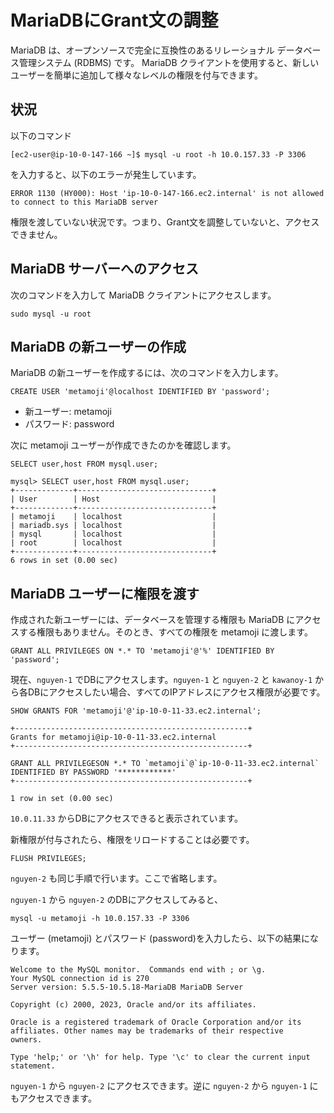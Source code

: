 # MariaDBにGrant文の調整
MariaDB は、オープンソースで完全に互換性のあるリレーショナル データベース管理システム (RDBMS) です。 MariaDB クライアントを使用すると、新しいユーザーを簡単に追加して様々なレベルの権限を付与できます。

## **状況**

以下のコマンド
```
[ec2-user@ip-10-0-147-166 ~]$ mysql -u root -h 10.0.157.33 -P 3306
```
を入力すると、以下のエラーが発生しています。

```
ERROR 1130 (HY000): Host 'ip-10-0-147-166.ec2.internal' is not allowed to connect to this MariaDB server
```

権限を渡していない状況です。つまり、Grant文を調整していないと、アクセスできません。

## **MariaDB サーバーへのアクセス**

次のコマンドを入力して MariaDB クライアントにアクセスします。
```
sudo mysql -u root
```
## **MariaDB の新ユーザーの作成**
MariaDB の新ユーザーを作成するには、次のコマンドを入力します。
```
CREATE USER 'metamoji'@localhost IDENTIFIED BY 'password';
```

* 新ユーザー: metamoji
* パスワード: password

次に metamoji ユーザーが作成できたのかを確認します。
```
SELECT user,host FROM mysql.user;
```
```
mysql> SELECT user,host FROM mysql.user;
+-------------+------------------------------+
| User        | Host                         |
+-------------+------------------------------+
| metamoji    | localhost                    |
| mariadb.sys | localhost                    |
| mysql       | localhost                    |
| root        | localhost                    |
+-------------+------------------------------+
6 rows in set (0.00 sec)
```

## **MariaDB ユーザーに権限を渡す**
作成された新ユーザーには、データベースを管理する権限も MariaDB にアクセスする権限もありません。そのとき、すべての権限を metamoji に渡します。
```
GRANT ALL PRIVILEGES ON *.* TO 'metamoji'@'%' IDENTIFIED BY 'password';
```

現在、```nguyen-1``` でDBにアクセスします。```nguyen-1``` と ```nguyen-2``` と ```kawanoy-1``` から各DBにアクセスしたい場合、すべてのIPアドレスにアクセス権限が必要です。

```
SHOW GRANTS FOR 'metamoji'@'ip-10-0-11-33.ec2.internal';
```
```
+----------------------------------------------------+
Grants for metamoji@ip-10-0-11-33.ec2.internal                       
+----------------------------------------------------+

GRANT ALL PRIVILEGESON *.* TO `metamoji`@`ip-10-0-11-33.ec2.internal` IDENTIFIED BY PASSWORD '************' 
+----------------------------------------------------+

1 row in set (0.00 sec)
```

```10.0.11.33``` からDBにアクセスできると表示されています。

新権限が付与されたら、権限をリロードすることは必要です。
```
FLUSH PRIVILEGES;
```

```nguyen-2``` も同じ手順で行います。ここで省略します。

```nguyen-1``` から ```nguyen-2``` のDBにアクセスしてみると、
```
mysql -u metamoji -h 10.0.157.33 -P 3306
```
ユーザー (metamoji) とパスワード (password)を入力したら、以下の結果になります。
```
Welcome to the MySQL monitor.  Commands end with ; or \g.
Your MySQL connection id is 270
Server version: 5.5.5-10.5.18-MariaDB MariaDB Server

Copyright (c) 2000, 2023, Oracle and/or its affiliates.

Oracle is a registered trademark of Oracle Corporation and/or its
affiliates. Other names may be trademarks of their respective
owners.

Type 'help;' or '\h' for help. Type '\c' to clear the current input statement.
```

```nguyen-1``` から ```nguyen-2``` にアクセスできます。逆に ```nguyen-2``` から ```nguyen-1``` にもアクセスできます。